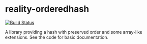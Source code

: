 # reality-orderedhash

[![Build Status](https://secure.travis-ci.org/realityforge/reality-orderedhash.svg?branch=master)](http://travis-ci.org/realityforge/reality-orderedhash)

A library providing a hash with preserved order and some array-like extensions.
See the code for basic documentation.
